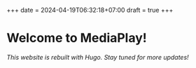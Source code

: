 +++
date = 2024-04-19T06:32:18+07:00
draft = true
+++

# Welcome to MediaPlay!

*This website is rebuilt with Hugo. Stay tuned for more updates!*